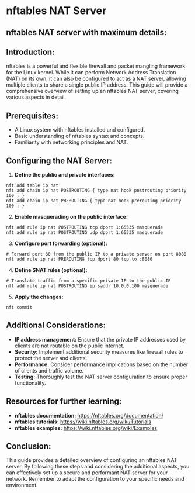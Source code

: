# nftables NAT Server
## nftables NAT server with maximum details:

## Introduction:

nftables is a powerful and flexible firewall and packet mangling framework for the Linux kernel. While it can perform Network Address Translation (NAT) on its own, it can also be configured to act as a NAT server, allowing multiple clients to share a single public IP address. This guide will provide a comprehensive overview of setting up an nftables NAT server, covering various aspects in detail.

## Prerequisites:

* A Linux system with nftables installed and configured.
* Basic understanding of nftables syntax and concepts.
* Familiarity with networking principles and NAT.

## Configuring the NAT Server:

1. **Define the public and private interfaces:**

```
nft add table ip nat
nft add chain ip nat POSTROUTING { type nat hook postrouting priority 100 ; }
nft add chain ip nat PREROUTING { type nat hook prerouting priority 100 ; }
```

2. **Enable masquerading on the public interface:**

```
nft add rule ip nat POSTROUTING tcp dport 1:65535 masquerade
nft add rule ip nat POSTROUTING udp dport 1:65535 masquerade
```

3. **Configure port forwarding (optional):**

```
# Forward port 80 from the public IP to a private server on port 8080
nft add rule ip nat PREROUTING tcp dport 80 tcp to :8080
```

4. **Define SNAT rules (optional):**

```
# Translate traffic from a specific private IP to the public IP
nft add rule ip nat POSTROUTING ip saddr 10.0.0.100 masquerade
```

5. **Apply the changes:**

```
nft commit
```

## Additional Considerations:

* **IP address management:** Ensure that the private IP addresses used by clients are not routable on the public internet.
* **Security:** Implement additional security measures like firewall rules to protect the server and clients.
* **Performance:** Consider performance implications based on the number of clients and traffic volume.
* **Testing:** Thoroughly test the NAT server configuration to ensure proper functionality.

## Resources for further learning:

* **nftables documentation:** https://nftables.org/documentation/
* **nftables tutorials:** https://wiki.nftables.org/wiki/Tutorials
* **nftables examples:** https://wiki.nftables.org/wiki/Examples

## Conclusion:

This guide provides a detailed overview of configuring an nftables NAT server. By following these steps and considering the additional aspects, you can effectively set up a secure and performant NAT server for your network. Remember to adapt the configuration to your specific needs and environment.
